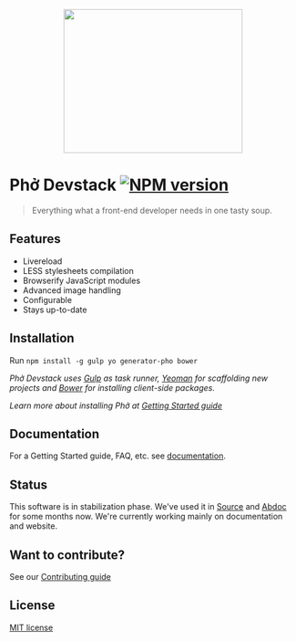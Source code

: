 <p align="center">
  <a href="http://pho.madebysource.com">
    <img width="314" height="252" src="http://pho.madebysource.com/images/logo-big.png?"/>
  </a>
</p>

# Phở Devstack [![NPM version][npm-image]][npm-url]

> Everything what a front-end developer needs in one tasty soup.

## Features

- Livereload
- LESS stylesheets compilation
- Browserify JavaScript modules
- Advanced image handling
- Configurable
- Stays up-to-date

## Installation

Run ```npm install -g gulp yo generator-pho bower```

*Phở Devstack uses [Gulp][Gulp] as task runner, [Yeoman][Yeoman] for scaffolding new projects and [Bower][Bower] for installing client-side packages.*

*Learn more about installing Phở at [Getting Started guide](docs/getting-started.md)*

## Documentation

For a Getting Started guide, FAQ, etc. see [documentation](docs/README.md).

## Status

This software is in stabilization phase. We've used it in [Source][Source] and [Abdoc][Abdoc] for some months now. We're currently working mainly on documentation and website.

## Want to contribute?

See our [Contributing guide](CONTRIBUTING.md)

## License

[MIT license](http://opensource.org/licenses/mit-license.php)

[npm-url]:  https://npmjs.org/package/pho-devstack
[npm-image]: http://img.shields.io/npm/v/pho-devstack.svg?style=flat

[Gulp]: http://gulpjs.com/
[Yeoman]: http://yeoman.io/
[Bower]: http://bower.io/
[Source]: https://madebysource.com/
[Abdoc]: http://abdoc.net/
